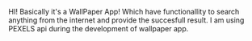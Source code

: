 HI! 
Basically it's a WallPaper App! Which have functionallity to search anything from the internet and provide the succesfull result.
I am using PEXELS api during the development of wallpaper app.

